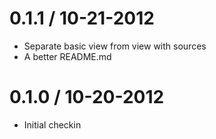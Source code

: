 0.1.1 / 10-21-2012
==================

  * Separate basic view from view with sources
  * A better README.md

0.1.0 / 10-20-2012
==================

  * Initial checkin
